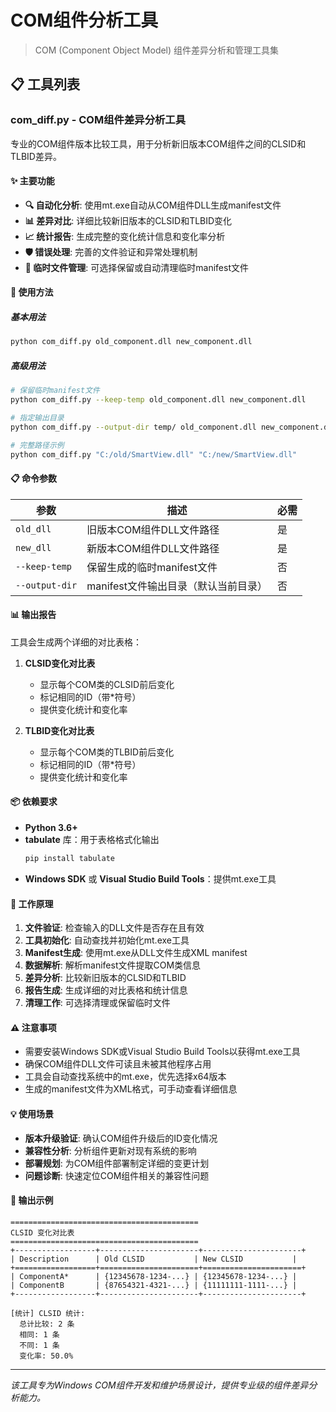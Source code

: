 # COM组件分析工具

> COM (Component Object Model) 组件差异分析和管理工具集

## 📋 工具列表

### com_diff.py - COM组件差异分析工具

专业的COM组件版本比较工具，用于分析新旧版本COM组件之间的CLSID和TLBID差异。

#### ✨ 主要功能

- **🔍 自动化分析**: 使用mt.exe自动从COM组件DLL生成manifest文件
- **📊 差异对比**: 详细比较新旧版本的CLSID和TLBID变化
- **📈 统计报告**: 生成完整的变化统计信息和变化率分析
- **🛡️ 错误处理**: 完善的文件验证和异常处理机制
- **🧹 临时文件管理**: 可选择保留或自动清理临时manifest文件

#### 🚀 使用方法

##### 基本用法
```bash
python com_diff.py old_component.dll new_component.dll
```

##### 高级用法
```bash
# 保留临时manifest文件
python com_diff.py --keep-temp old_component.dll new_component.dll

# 指定输出目录
python com_diff.py --output-dir temp/ old_component.dll new_component.dll

# 完整路径示例
python com_diff.py "C:/old/SmartView.dll" "C:/new/SmartView.dll"
```

#### 📋 命令参数

| 参数 | 描述 | 必需 |
|------|------|------|
| `old_dll` | 旧版本COM组件DLL文件路径 | 是 |
| `new_dll` | 新版本COM组件DLL文件路径 | 是 |
| `--keep-temp` | 保留生成的临时manifest文件 | 否 |
| `--output-dir` | manifest文件输出目录（默认当前目录） | 否 |

#### 📊 输出报告

工具会生成两个详细的对比表格：

1. **CLSID变化对比表**
   - 显示每个COM类的CLSID前后变化
   - 标记相同的ID（带*符号）
   - 提供变化统计和变化率

2. **TLBID变化对比表**
   - 显示每个COM类的TLBID前后变化
   - 标记相同的ID（带*符号）
   - 提供变化统计和变化率

#### 📦 依赖要求

- **Python 3.6+**
- **tabulate** 库：用于表格格式化输出
  ```bash
  pip install tabulate
  ```
- **Windows SDK** 或 **Visual Studio Build Tools**：提供mt.exe工具

#### 🔧 工作原理

1. **文件验证**: 检查输入的DLL文件是否存在且有效
2. **工具初始化**: 自动查找并初始化mt.exe工具
3. **Manifest生成**: 使用mt.exe从DLL文件生成XML manifest
4. **数据解析**: 解析manifest文件提取COM类信息
5. **差异分析**: 比较新旧版本的CLSID和TLBID
6. **报告生成**: 生成详细的对比表格和统计信息
7. **清理工作**: 可选择清理或保留临时文件

#### ⚠️ 注意事项

- 需要安装Windows SDK或Visual Studio Build Tools以获得mt.exe工具
- 确保COM组件DLL文件可读且未被其他程序占用
- 工具会自动查找系统中的mt.exe，优先选择x64版本
- 生成的manifest文件为XML格式，可手动查看详细信息

#### 💡 使用场景

- **版本升级验证**: 确认COM组件升级后的ID变化情况
- **兼容性分析**: 分析组件更新对现有系统的影响
- **部署规划**: 为COM组件部署制定详细的变更计划
- **问题诊断**: 快速定位COM组件相关的兼容性问题

#### 📝 输出示例

```
==========================================
CLSID 变化对比表
==========================================
+------------------+----------------------+----------------------+
| Description      | Old CLSID           | New CLSID           |
+==================+======================+======================+
| ComponentA*      | {12345678-1234-...} | {12345678-1234-...} |
| ComponentB       | {87654321-4321-...} | {11111111-1111-...} |
+------------------+----------------------+----------------------+

[统计] CLSID 统计:
  总计比较: 2 条
  相同: 1 条
  不同: 1 条
  变化率: 50.0%
```

---

*该工具专为Windows COM组件开发和维护场景设计，提供专业级的组件差异分析能力。*